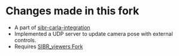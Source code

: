 # Changes made in this fork
- A part of [sibr-carla-integration](https://github.com/MarcusVH98/sibr_carla_integration)
- Implemented a UDP server to update camera pose with external controls.
- Requires [SIBR_viewers Fork](https://github.com/MarcusVH98/SIBR_viewers)
